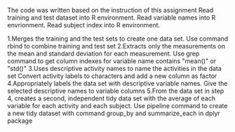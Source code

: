 The code was written based on the instruction of this assignment
Read training and test dataset into R environment. Read variable names into R envrionment. Read subject index into R environment.

1.Merges the training and the test sets to create one data set. Use command rbind to combine training and test set
2.Extracts only the measurements on the mean and standard deviation for each measurement. Use grep command to get column indexes for variable name contains "mean()" or "std()"
3.Uses descriptive activity names to name the activities in the data set Convert activity labels to characters and add a new column as factor
4.Appropriately labels the data set with descriptive variable names. Give the selected descriptive names to variable columns
5.From the data set in step 4, creates a second, independent tidy data set with the average of each variable for each activity and each subject. Use pipeline command to create a new tidy dataset with command group_by and summarize_each in dplyr package
